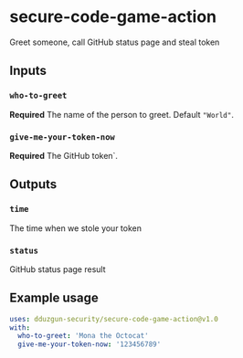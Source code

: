 # secure-code-game-action
Greet someone, call GitHub status page and steal token

## Inputs

### `who-to-greet`

**Required** The name of the person to greet. Default `"World"`.

### `give-me-your-token-now`

**Required** The GitHub token`.

## Outputs

### `time`

The time when we stole your token

### `status`

GitHub status page result

## Example usage

```yaml
uses: dduzgun-security/secure-code-game-action@v1.0
with:
  who-to-greet: 'Mona the Octocat'
  give-me-your-token-now: '123456789'
```